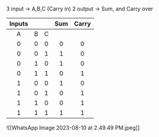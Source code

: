 3 input   -> A,B,C (Carry in)
2 output -> Sum, and Carry over

| Inputs |     |     | Sum | Carry |
|:------:|:---:|:---:|:---:|:-----:|
|   A    |  B  |  C  |     |       |
|   0    |  0  |  0  |  0  |   0   |
|   0    |  0  |  1  |  1  |   0   |
|   0    |  1  |  0  |  1  |   0   |
|   0    |  1  |  1  |  0  |   1   |
|   1    |  0  |  0  |  1  |   0   |
|   1    |  0  |  1  |  0  |   1   |
|   1    |  1  |  0  |  0  |   1   |
|   1    |  1  |  1  |  1  |   1   |


![[WhatsApp Image 2023-08-10 at 2.49.49 PM.jpeg]]